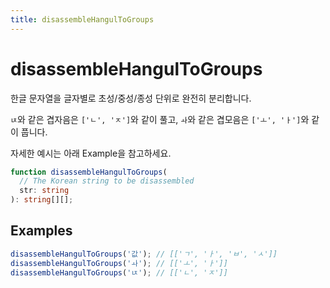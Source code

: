 ```yaml
---
title: disassembleHangulToGroups
---
```


# disassembleHangulToGroups

한글 문자열을 글자별로 초성/중성/종성 단위로 완전히 분리합니다.

`ㄵ`와 같은 겹자음은 `['ㄴ', 'ㅈ']`와 같이 풀고, `ㅘ`와 같은 겹모음은 `['ㅗ', 'ㅏ']`와 같이 풉니다.

자세한 예시는 아래 Example을 참고하세요.

```typescript
function disassembleHangulToGroups(
  // The Korean string to be disassembled
  str: string
): string[][];
```

## Examples

```typescript
disassembleHangulToGroups('값'); // [['ㄱ', 'ㅏ', 'ㅂ', 'ㅅ']]
disassembleHangulToGroups('ㅘ'); // [['ㅗ', 'ㅏ']]
disassembleHangulToGroups('ㄵ'); // [['ㄴ', 'ㅈ']]
```

